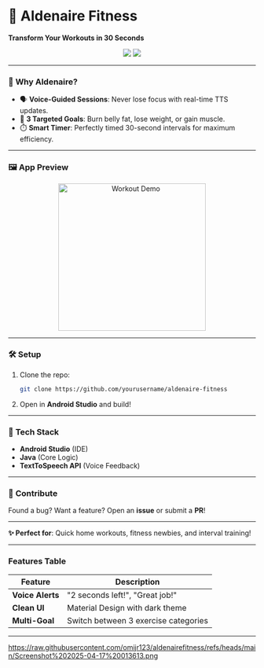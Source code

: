 
# 💪 Aldenaire Fitness  
**Transform Your Workouts in 30 Seconds**  

<div align="center">  
  <img src="C:\Users\HP\OneDrive\Pictures\Screenshots 1\Screenshot 2025-04-16 215634.png">  
  <img src="https://img.shields.io/badge/Language-Java-orange?style=flat">  
</div>  

---

### 🌟 **Why Aldenaire?**  
- 🗣️ **Voice-Guided Sessions**: Never lose focus with real-time TTS updates.  
- 🎯 **3 Targeted Goals**: Burn belly fat, lose weight, or gain muscle.  
- ⏱️ **Smart Timer**: Perfectly timed 30-second intervals for maximum efficiency.  

---

### 🖼️ **App Preview**  
<p align="center">  
  <img src="[E:\aldenairefitness\Images\Screenshot 2025-04-17 012855.png](https://github.com/omijr123/aldenairefitness/blob/main/Screenshot%202025-04-17%20012855.png?raw=true)" width="300" alt="Workout Demo">  
</p>  

---

### 🛠️ **Setup**  
1. Clone the repo:  
   ```bash  
   git clone https://github.com/yourusername/aldenaire-fitness  
   ```  
2. Open in **Android Studio** and build!  

---

### 🔧 **Tech Stack**  
- **Android Studio** (IDE)  
- **Java** (Core Logic)  
- **TextToSpeech API** (Voice Feedback)  

---

### 🤝 **Contribute**  
Found a bug? Want a feature? Open an **issue** or submit a **PR**!  

---  

**✨ Perfect for**: Quick home workouts, fitness newbies, and interval training!  

---  

### Features Table  
| Feature          | Description                          |  
|------------------|--------------------------------------|  
| **Voice Alerts** | "2 seconds left!", "Great job!"      |  
| **Clean UI**     | Material Design with dark theme      |  
| **Multi-Goal**   | Switch between 3 exercise categories |  

---  


https://raw.githubusercontent.com/omijr123/aldenairefitness/refs/heads/main/Screenshot%202025-04-17%20013613.png
